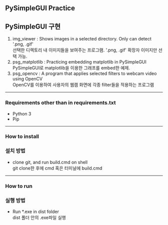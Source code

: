 ## PySimpleGUI Practice
## PySimpleGUI 구현

1. img_viewer : Shows images in a selected directory. Only can detect '.png, .gif'  
                 선택한 디렉토리 내 이미지들을 보여주는 프로그램. '.png, .gif' 확장자 이미지만 선택 가능.
3. psg_matplotlib : Practicing embedding matplotlib in PySimpleGUI  
                     PySimpleGUI로 matplotlib을 이용한 그래프를 embed한 예제.
5. psg_opencv : A program that applies selected filters to webcam video using OpenCV  
                OpenCV를 이용하여 사용자의 웹캠 화면에 각종 filter들을 적용하는 프로그램
---
### Requirements other than in requirements.txt
- Python 3
- Pip
---
### How to install
### 설치 방법
- clone git, and run build.cmd on shell  
  git clone한 후에 cmd 혹은 터미널에 build.cmd
---
### How to run
### 실행 방법
- Run \*.exe in dist folder  
  dist 폴더 안의 .exe파일 실행
